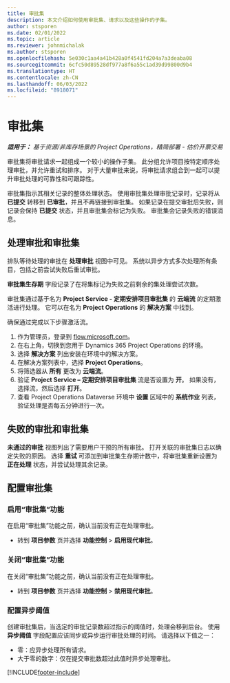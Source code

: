 ```yaml
---
title: 审批集
description: 本文介绍如何使用审批集、请求以及这些操作的子集。
author: stsporen
ms.date: 02/01/2022
ms.topic: article
ms.reviewer: johnmichalak
ms.author: stsporen
ms.openlocfilehash: 5e030c1aa4a41b428a0f4541fd204a7a3deaba08
ms.sourcegitcommit: 6cfc50d89528df977a8f6a55c1ad39d99800d9b4
ms.translationtype: HT
ms.contentlocale: zh-CN
ms.lasthandoff: 06/03/2022
ms.locfileid: "8918071"
---
```

# <a name="approval-sets"></a>审批集

_**适用于：** 基于资源/非库存场景的 Project Operations，精简部署 - 估价开票交易_

审批集将审批请求一起组成一个较小的操作子集。 此分组允许项目按特定顺序处理审批，并允许重试和排序。 对于大量审批来说，将审批请求组合到一起可以提升审批处理的可靠性和可跟踪性。

审批集指示其相关记录的整体处理状态。 使用审批集处理审批记录时，记录将从 **已提交** 转移到 **已审批**，并且不再链接到审批集。 如果记录在提交审批后失败，则记录会保持 **已提交** 状态，并且审批集会标记为失败。 审批集会记录失败的错误消息。

## <a name="processing-approvals-and-approval-sets"></a>处理审批和审批集
排队等待处理的审批在 **处理审批** 视图中可见。 系统以异步方式多次处理所有条目，包括之前尝试失败后重试审批。

**审批集生存期** 字段记录了在将集标记为失败之前剩余的集处理尝试次数。

审批集通过基于名为 **Project Service - 定期安排项目审批集** 的 **云端流** 的定期激活进行处理。 它可以在名为 **Project Operations** 的 **解决方案** 中找到。 

确保通过完成以下步骤激活流。

1. 作为管理员，登录到 [flow.microsoft.com](https://powerautomate.microsoft.com)。
2. 在右上角，切换到您用于 Dynamics 365 Project Operations 的环境。
3. 选择 **解决方案** 列出安装在环境中的解决方案。
4. 在解决方案列表中，选择 **Project Operations**。
5. 将筛选器从 **所有** 更改为 **云端流**。
6. 验证 **Project Service – 定期安排项目审批集** 流是否设置为 **开**。 如果没有，选择流，然后选择 **打开**。
7. 查看 Project Operations Dataverse 环境中 **设置** 区域中的 **系统作业** 列表，验证处理是否每五分钟进行一次。

## <a name="failed-approvals-and-approval-sets"></a>失败的审批和审批集
**未通过的审批** 视图列出了需要用户干预的所有审批。 打开关联的审批集日志以确定失败的原因。
选择 **重试** 可添加到审批集生存期计数中，将审批集重新设置为 **正在处理** 状态，并尝试处理其余记录。

## <a name="configure-approval-sets"></a>配置审批集

### <a name="enable-the-approval-sets-feature"></a>启用“审批集”功能
在启用“审批集”功能之前，确认当前没有正在处理审批。

- 转到 **项目参数** 页并选择 **功能控制** > **启用现代审批**。

### <a name="turn-off-the-approval-sets-feature"></a>关闭“审批集”功能
在关闭“审批集”功能之前，确认当前没有正在处理审批。

- 转到 **项目参数** 页并选择 **功能控制** > **禁用现代审批**。

### <a name="configuring-the-asynchronous-threshold"></a>配置异步阈值 
创建审批集后，当选定的审批记录数超过指示的阈值时，处理会移到后台。 使用 **异步阈值** 字段配置应该同步或异步运行审批处理的时间。 请选择以下值之一：

  - 零：应异步处理所有请求。 
  - 大于零的数字：仅在提交审批数超过此值时异步处理审批。

[!INCLUDE[footer-include](../includes/footer-banner.md)]
